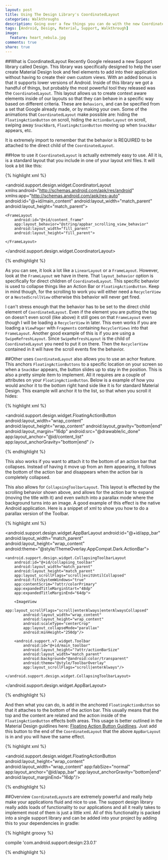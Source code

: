 ```yaml
---
layout: post
title: Using The Design Library's CoordinatedLayout
categories: Walkthroughs
description: Going over a few things you can do with the new CoordinatedLayout that came out with the new Design Library.
tags: [Android, Design, Material, Support, Walkthrough]
image:
  feature: heart_nebula.jpg
comments: true
share: true
---
```


##What is CoordinatedLayout
Recently Google released a new Support library called Design. This library was specifically designed to help the user create Material Design look and feel elements to add into their application without having to create their own custom views. With an added bonus is that it supports lower versions of Android. Inside of this library we got a handful of things, but probably the most powerful tool they released was the `CoordinatedLayout`. This layout allows us to create context aware elements inside of our layouts so that they can behave in a specific way based on different criteria. These are `Behaviors`, and can be specified from a set that Google already made, or by making your own. Some of the animations that `CoordinatedLayout` make possible are: hiding the `FloatingActionButton` on scroll, hiding the `ActionBarLayout` on scroll, swiping away `SnackBar`s,  `FloatingActionButton` moving up when `SnackBar` appears, etc.

It is extremely import to remember that the behavior is REQUIRED to be attached to the direct child of the `CoordinatedLayout`.

##How to use it
`CoordinatedLayout` is actually extremely easy to use. All it is, is a standard layout that you include in one of your layout xml files. It will look a bit like this:

{% highlight xml %}

<android.support.design.widget.CoordinatorLayout
    xmlns:android="http://schemas.android.com/apk/res/android"
    xmlns:app="http://schemas.android.com/apk/res-auto"
    android:id="@+id/main_content"
    android:layout_width="match_parent"
    android:layout_height="match_parent">
    
    <FrameLayout
        android:id="@+id/content_frame"
        app:layout_behavior="@string/appbar_scrolling_view_behavior"
        android:layout_width="fill_parent"
        android:layout_height="fill_parent">

    </FrameLayout>
    
</android.support.design.widget.CoordinatorLayout>

{% endhighlight %}

As you can see, it look a lot like a `LinearLayout` or a `FrameLayout`. However, look at the `FrameLayout` we have in there. That `layout_behavior` option is specifically for direct children of `CoordinatedLayout`. This specific behavior is used to collapse things like an Action Bar or `FloatingActionButton`. Keep in mind though, for the scrolling to work you will either need a `RecyclerView` or a `NestedScrollView` otherwise this behavior will never get fired. 

I can't stress enough that the behavior has to be set to the direct child element of `CoordinatedLayout`. Even if the element you are putting the tag on doesn't even scroll (like above) it still goes on that `FrameLayout` even though I will be loading a `RecyclerView` in later. This even works if you are loading a `ViewPager` with `Fragments` containing `RecyclerViews` into that `FrameLayout`. Another good example of this is if you are using a `SwipeRefreshLayout`. Since `SwipeRefreshLayout` is the child of `CoordinatedLayout` you need to put it on there. Then the `RecyclerView` contained in it will have the scroll events fire the behavior.

##Other uses
`CoordinatedLayout` also allows you to use an achor feature. This anchors `FloatingActionButtons` to a specific location on your screen so when a `SnackBar` appears, the button slides up to stay in the position. This is also a pretty simple item to implement. All it requires are a couple of attributes on your `FloatingActionButton`. Below is a example of how you would anchor it to the bottom right hand side like it is for standard Material Design. This example will anchor it to the list, so that when you scroll it hides:

{% highlight xml %}

<android.support.design.widget.FloatingActionButton
    android:layout_width="wrap_content"
    android:layout_height="wrap_content"
    android:layout_gravity="bottom|end"
    android:layout_margin="16dp"
    android:src="@drawable/ic_done"
    app:layout_anchor="@id/content_list"
    app:layout_anchorGravity="bottom|end" />

{% endhighlight %}

This also works if you want to attach it to the bottom of an action bar that collapses. Instead of having it move up from an item appearing, it follows the bottom of the action bar and disappears when the action bar is completely collapsed.

This also allows for `CollapsingToolbarLayout`. This layout is effected by the scrolling behavior shown above, and allows for the action bar to expand (moving the title with it) and even switch into a parallax mode where the background turns into an image. A good example of this effect is the native Android application. Here is a snippet of xml to show you how to do a parallax version of the Toolbar.

{% highlight xml %}

<android.support.design.widget.AppBarLayout
    android:id="@+id/app_bar"
    android:layout_width="match_parent"
    android:layout_height="wrap_content"
    android:theme="@style/ThemeOverlay.AppCompat.Dark.ActionBar">

    <android.support.design.widget.CollapsingToolbarLayout
        android:id="@+id/collapsing_toolbar"
        android:layout_width="match_parent"
        android:layout_height="match_parent"
        app:layout_scrollFlags="scroll|exitUntilCollapsed"
        android:fitsSystemWindows="true"
        app:contentScrim="?attr/colorPrimary"
        app:expandedTitleMarginStart="48dp"
        app:expandedTitleMarginEnd="64dp">

        <ImageView
            app:layout_scrollFlags="scroll|enterAlways|enterAlwaysCollapsed"
            android:layout_width="wrap_content"
            android:layout_height="wrap_content"
            android:scaleType="centerCrop"
            app:layout_collapseMode="parallax"
            android:minHeight="250dp"/>

        <android.support.v7.widget.Toolbar
            android:id="@+id/main_toolbar"
            android:layout_height="?attr/actionBarSize"
            android:layout_width="match_parent"
            android:background="@android:color/transparent"
            android:theme="@style/ToolbarOverlay"
            app:layout_scrollFlags="scroll|enterAlways"/>

    </android.support.design.widget.CollapsingToolbarLayout>

</android.support.design.widget.AppBarLayout>

{% endhighlight %}

And then what you can do, is add in the anchored `FloatingActionButton` so that it attaches to the bottom of the action bar. This usually means that the top and the content are related and the action inside of the `FloatingActionButton` effects both areas. This usage is better outlined in the Material Design guidlines here: [Floating Action Button Guidlines](https://goo.gl/aohN7k). Just add this button to the end of the `CoordinatedLayout` that the above `AppBarLayout` is in and you will have the same effect.

{% highlight xml %}

<android.support.design.widget.FloatingActionButton
    android:layout_height="wrap_content"
    android:layout_width="wrap_content"
    app:fabSize="normal"
    app:layout_anchor="@id/app_bar"
    app:layout_anchorGravity="bottom|end"
    android:layout_marginEnd="16dp"/>

{% endhighlight %}

##Overview
`CoordinatedLayout`s are extremely powerful and really help make your applications fluid and nice to use. The support design library really adds loads of functionality to our applications and all it really takes to implement most of them is just a little xml. All of this functionality is packed into a single support library and can be added into your project by adding this to your dependencies in gradle:

{% highlight groovy %}

compile 'com.android.support:design:23.0.1'

{% endhighlight %}